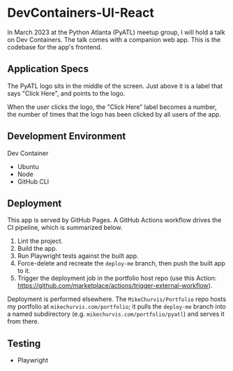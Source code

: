 # DevContainers-UI-React

In March 2023 at the Python Atlanta (PyATL) meetup group, I will hold a talk on Dev Containers. The talk comes with a companion web app. This is the codebase for the app's frontend.

## Application Specs

The PyATL logo sits in the middle of the screen. Just above it is a label that says "Click Here", and points to the logo.

When the user clicks the logo, the "Click Here" label becomes a number, the number of times that the logo has been clicked by all users of the app.

## Development Environment

Dev Container

- Ubuntu
- Node
- GitHub CLI

## Deployment

This app is served by GitHub Pages. A GitHub Actions workflow drives the CI pipeline, which is summarized below.

1. Lint the project.
2. Build the app.
3. Run Playwright tests against the built app.
4. Force-delete and recreate the `deploy-me` branch, then push the built app to it.
5. Trigger the deployment job in the portfolio host repo (use this Action: https://github.com/marketplace/actions/trigger-external-workflow).

Deployment is performed elsewhere. The `MikeChurvis/Portfolio` repo hosts my portfolio at `mikechurvis.com/portfolio`; it pulls the `deploy-me` branch into a named subdirectory (e.g. `mikechurvis.com/portfolio/pyatl`) and serves it from there.

## Testing

- Playwright
